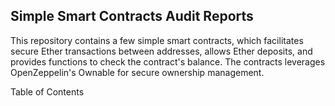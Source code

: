 ## Simple Smart Contracts Audit Reports 

This repository contains a few simple smart contracts, which facilitates secure Ether transactions between addresses, allows Ether deposits, and provides functions to check the contract's balance. The contracts leverages OpenZeppelin's Ownable for secure ownership management. 

Table of Contents
